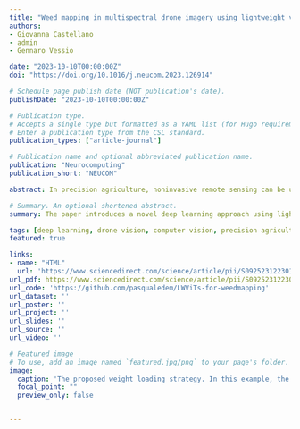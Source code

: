 ```yaml
---
title: "Weed mapping in multispectral drone imagery using lightweight vision transformers"
authors:
- Giovanna Castellano
- admin
- Gennaro Vessio

date: "2023-10-10T00:00:00Z"
doi: "https://doi.org/10.1016/j.neucom.2023.126914"

# Schedule page publish date (NOT publication's date).
publishDate: "2023-10-10T00:00:00Z"

# Publication type.
# Accepts a single type but formatted as a YAML list (for Hugo requirements).
# Enter a publication type from the CSL standard.
publication_types: ["article-journal"]

# Publication name and optional abbreviated publication name.
publication: "Neurocomputing"
publication_short: "NEUCOM"

abstract: In precision agriculture, noninvasive remote sensing can be used to observe crops and weeds in visible and non-visible spectra. This paper proposes a novel approach for weed mapping using lightweight Vision Transformers. The method uses a lightweight Transformer architecture to process high-resolution aerial images obtained from drones and performs semantic segmentation to distinguish between crops and weeds. The method also employs specific architectural designs to enable transfer learning from RGB weights in a multispectral setting. For this purpose, the WeedMap dataset, acquired by drones equipped with multispectral cameras, was used. The experimental results demonstrate the effectiveness of the proposed method, exceeding the state-of-the-art. Our approach also enables more efficient mapping, allowing farmers to quickly and easily identify infested areas and prioritize their control efforts. These results encourage using drones as versatile computer vision flying devices for herbicide management, thereby improving crop yields. The code is available at https://github.com/pasqualedem/LWViTs-for-weedmapping.

# Summary. An optional shortened abstract.
summary: The paper introduces a novel deep learning approach using lightweight Vision Transformers for agricultural applications. Specifically, it proposes weed mapping in precision agriculture by processing high-resolution aerial images from drones. The key idea of the paper is the adaptation of RGB pre-trained weights in a multispectal setting.

tags: [deep learning, drone vision, computer vision, precision agriculture]
featured: true

links:
- name: "HTML"
  url: 'https://www.sciencedirect.com/science/article/pii/S0925231223010378'
url_pdf: https://www.sciencedirect.com/science/article/pii/S0925231223010378/pdfft?md5=3071db71b79da60a24788c6f1e60d6d7&pid=1-s2.0-S0925231223010378-main.pdf
url_code: 'https://github.com/pasqualedem/LWViTs-for-weedmapping'
url_dataset: ''
url_poster: ''
url_project: ''
url_slides: ''
url_source: ''
url_video: ''

# Featured image
# To use, add an image named `featured.jpg/png` to your page's folder. 
image:
  caption: 'The proposed weight loading strategy. In this example, the RGB weights are adapted for the (R, G, B, NIR, RE) input reusing the green related weights. The weights refer to a convolution layer and are represented as a 3D tensor collapsing width and height into a single dimension for visualization purposes.'
  focal_point: ""
  preview_only: false


---
```

